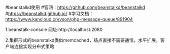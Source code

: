 #beanstalkd使用
#官网：https://github.com/beanstalkd/beanstalkd
#https://beanstalkd.github.io/
#学习文档：https://www.kancloud.cn/vson/php-message-queue/891904

1.beanstalk-console 网址:http://localhost:2080

2.集群形式的beanstalkd类似memcached，结点直接不需要通信，水平扩展，客户端连接实现分布式策略
